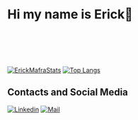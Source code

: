 # Hi my name is Erick👋
<br/>
<br/>
<br/>
<br/>


[![ErickMafraStats](https://github-readme-stats.vercel.app/api?username=Erick-Mafra&theme=transparent)](https://github.com/Erick-Mafra/)
[![Top Langs](https://github-readme-stats.vercel.app/api/top-langs/?username=Erick-Mafra&layout=compact&theme=transparent)](https://github.com/Erick-Mafra/github-readme-stats)

## Contacts and Social Media

[![Linkedin](https://img.shields.io/badge/LinkedIn-0077B5?style=for-the-badge&logo=linkedin&logoColor=white)](https://www.linkedin.com/in/erick-mafra-3726a4257/)
[![Mail](https://img.shields.io/badge/iCloud-3693F3?style=for-the-badge&logo=iCloud&logoColor=white)](mailto:erick.mafra@icloud.com)

